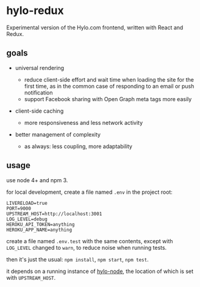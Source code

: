 # hylo-redux
Experimental version of the Hylo.com frontend, written with React and Redux.

## goals

* universal rendering
  * reduce client-side effort and wait time when loading the site for the first time, as in the common case of responding to an email or push notification
  * support Facebook sharing with Open Graph meta tags more easily

* client-side caching
  * more responsiveness and less network activity

* better management of complexity
  * as always: less coupling, more adaptability

## usage

use node 4+ and npm 3.

for local development, create a file named `.env` in the project root:

```
LIVERELOAD=true
PORT=9000
UPSTREAM_HOST=http://localhost:3001
LOG_LEVEL=debug
HEROKU_API_TOKEN=anything
HEROKU_APP_NAME=anything
```

create a file named `.env.test` with the same contents, except with `LOG_LEVEL` changed to `warn`, to reduce noise when running tests.

then it's just the usual: `npm install`, `npm start`, `npm test`.

it depends on a running instance of [hylo-node](https://github.com/Hylozoic/hylo-node), the location of which is set with `UPSTREAM_HOST`.
